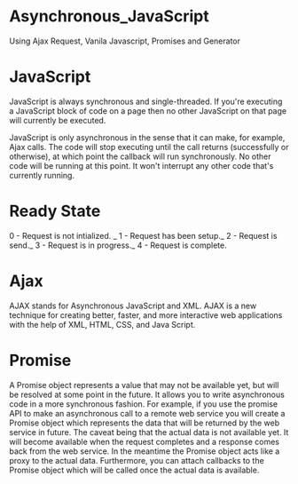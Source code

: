 # Asynchronous_JavaScript
Using Ajax Request, Vanila Javascript, Promises and Generator

# JavaScript
JavaScript is always synchronous and single-threaded. 
If you're executing a JavaScript block of code on a page then no other JavaScript on that page will currently be executed.

JavaScript is only asynchronous in the sense that it can make, for example, Ajax calls. 
The code will stop executing until the call returns (successfully or otherwise), at which point the callback will run synchronously.
No other code will be running at this point. 
It won't interrupt any other code that's currently running.

# Ready State

0 - Request is not intialized. _
1 - Request has been setup._
2 - Request is send._
3 - Request is in progress._
4 - Request is complete.

# Ajax
AJAX stands for Asynchronous JavaScript and XML.
AJAX is a new technique for creating better, faster, and more 
interactive web applications with the help of XML, HTML, CSS, and Java Script.

# Promise
A Promise object represents a value that may not be available yet, but will be resolved at some point in the future. 
It allows you to write asynchronous code in a more synchronous fashion. For example, if you use the promise API to make an asynchronous call to a remote web service you will create a 
Promise object which represents the data that will be returned by the web service in future. 
The caveat being that the actual data is not available yet.
It will become available when the request completes and a response comes back from the web service. In the meantime the Promise object acts like a proxy to the actual data. 
Furthermore, you can attach callbacks to the Promise object which will be called once the actual data is available.



